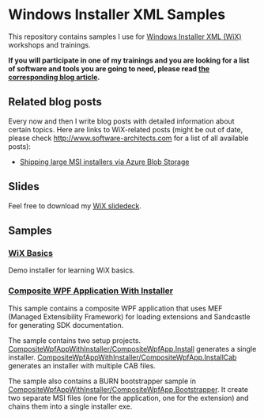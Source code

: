 # Windows Installer XML Samples

This repository contains samples I use for [Windows Installer XML (WiX)](http://wixtoolset.org/)
workshops and trainings.

**If you will participate in one of my trainings and you are looking for a list
of software and tools you are going to need, please read 
[the corresponding blog article](http://www.software-architects.com/devblog/2014/10/06/Windows-Installer-XML-Training).**

## Related blog posts

Every now and then I write blog posts with detailed information about certain
topics. Here are links to WiX-related posts (might be out of date, please
check http://www.software-architects.com for a list of all available posts):

* [Shipping large MSI installers via Azure Blob Storage](http://www.software-architects.com/devblog/2014/10/08/Shipping-large-MSI-installers-via-Azure-Blob-Storage)

## Slides

Feel free to download my [WiX slidedeck](Slides).

## Samples

### [WiX Basics](WixBasics)

Demo installer for learning WiX basics.

### [Composite WPF Application With Installer](CompositeWpfAppWithInstaller)

This sample contains a composite WPF application that uses MEF (Managed
Extensibility Framework) for loading extensions and Sandcastle for generating
SDK documentation.

The sample contains two setup
projects. [CompositeWpfAppWithInstaller/CompositeWpfApp.Install](CompositeWpfAppWithInstaller/CompositeWpfApp.Install)
generates a single installer. [CompositeWpfAppWithInstaller/CompositeWpfApp.InstallCab](CompositeWpfAppWithInstaller/CompositeWpfApp.InstallCab)
generates an installer with multiple CAB files.

The sample also contains a BURN bootstrapper sample in 
[CompositeWpfAppWithInstaller/CompositeWpfApp.Bootstrapper](CompositeWpfAppWithInstaller/CompositeWpfApp.Bootstrapper).
It create two separate MSI files (one for the application, one for the extension) and chains
them into a single installer exe.



